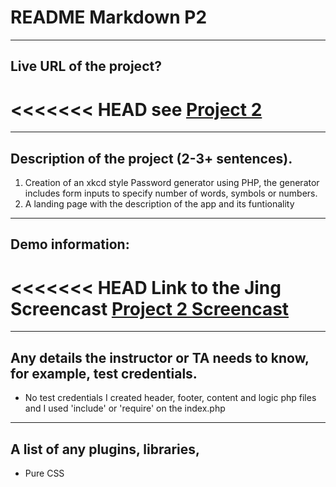 # README Markdown P2

----
## Live URL of the project?
<<<<<<< HEAD
see [Project 2](http://dwa15.me/P2/)
=======




----
## Description of the project (2-3+ sentences).
1. Creation of an xkcd style Password generator using PHP, the generator includes form inputs to specify number of words, symbols or numbers.
2. A landing page with the description of the app and its funtionality


----
## Demo information: 

<<<<<<< HEAD
Link to the Jing Screencast [Project 2 Screencast ](http://screencast.com/t/ZljEjtnwj)
=======

----
## Any details the instructor or TA needs to know, for example, test credentials.
* No test credentials 
I created header, footer, content and logic php files and I used 'include' or 'require' on the index.php 

----
## A list of any plugins, libraries,
* Pure CSS 